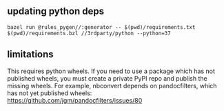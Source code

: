 ## updating python deps

    bazel run @rules_pygen//:generator -- $(pwd)/requirements.txt $(pwd)/requirements.bzl //3rdparty/python --python=37

## limitations

This requires python wheels. If you need to use a package which has not
published wheels, you must create a private PyPI repo and publish the missing
wheels. For example, nbconvert depends on pandocfilters, which has not yet
published wheels: https://github.com/jgm/pandocfilters/issues/80
